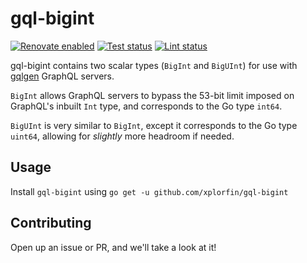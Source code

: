# gql-bigint

[![Renovate enabled](https://img.shields.io/badge/renovate-enabled-brightgreen.svg)](https://app.renovatebot.com/dashboard#github/xplorfin/gql-bigint)
[![Test status](https://github.com/xplorfin/gql-bigint/workflows/Tests/badge.svg)](https://github.com/xplorfin/gql-bigint/actions?query=workflow%3ATests)
[![Lint status](https://github.com/xplorfin/gql-bigint/workflows/Lint/badge.svg)](https://github.com/xplorfin/gql-bigint/actions?query=workflow%3ALint)

gql-bigint contains two scalar types (`BigInt` and `BigUInt`) for use with [gqlgen](https://github.com/99designs/gqlgen) GraphQL servers.

`BigInt` allows GraphQL servers to bypass the 53-bit limit imposed on GraphQL's inbuilt `Int` type, and corresponds to the 
Go type `int64`.

`BigUInt` is very similar to `BigInt`, except it corresponds to the Go type `uint64`, allowing for _slightly_ more headroom
if needed. 

## Usage

Install `gql-bigint` using `go get -u github.com/xplorfin/gql-bigint`

## Contributing

Open up an issue or PR, and we'll take a look at it!